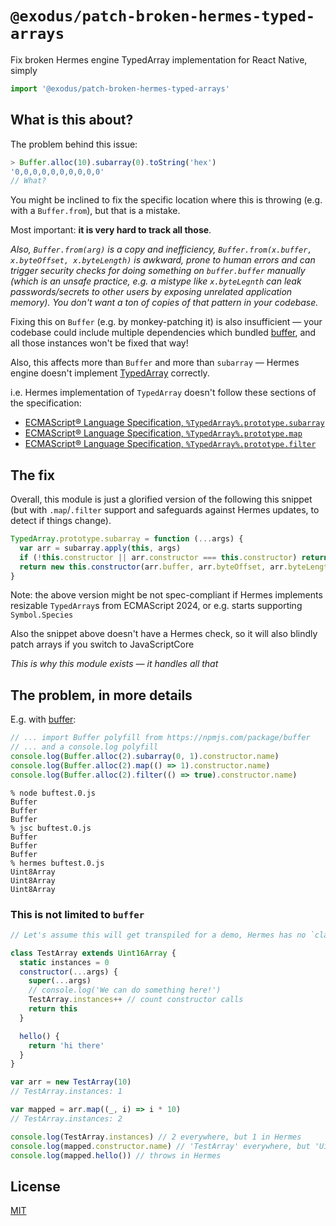 # `@exodus/patch-broken-hermes-typed-arrays`

Fix broken Hermes engine TypedArray implementation for React Native, simply
```js
import '@exodus/patch-broken-hermes-typed-arrays'
```

## What is this about?

The problem behind this issue:
```js
> Buffer.alloc(10).subarray(0).toString('hex')
'0,0,0,0,0,0,0,0,0,0'
// What?
```

You might be inclined to fix the specific location where this is throwing (e.g. with a
`Buffer.from`), but that is a mistake.

Most important: **it is very hard to track all those**.

_Also, `Buffer.from(arg)` is a copy and inefficiency,
`Buffer.from(x.buffer, x.byteOffset, x.byteLength)` is awkward, prone to human errors and can
trigger security checks for doing something on `buffer.buffer` manually (which is an unsafe
practice, e.g. a mistype like `x.byteLegnth` can leak passwords/secrets to other users by exposing
unrelated application memory). You don't want a ton of copies of that pattern in your codebase._

Fixing this on `Buffer` (e.g. by monkey-patching it) is also insufficient — your codebase could
include multiple dependencies which bundled [buffer](https://www.npmjs.com/package/buffer), and all
those instances won't be fixed that way!

Also, this affects more than `Buffer` and more than `subarray` — Hermes engine doesn't implement
[TypedArray](https://tc39.es/ecma262/#sec-%typedarray%-intrinsic-object) correctly.

i.e. Hermes implementation of `TypedArray` doesn't follow these sections of the specification:
 * [ECMAScript® Language Specification, `%TypedArray%.prototype.subarray`](https://tc39.es/ecma262/#sec-%typedarray%.prototype.subarray)
 * [ECMAScript® Language Specification, `%TypedArray%.prototype.map`](https://tc39.es/ecma262/#sec-%typedarray%.prototype.map)
 * [ECMAScript® Language Specification, `%TypedArray%.prototype.filter`](https://tc39.es/ecma262/#sec-%typedarray%.prototype.filter)

## The fix

Overall, this module is just a glorified version of the following this snippet (but with
`.map`/`.filter` support and safeguards against Hermes updates, to detect if things change).

```js
TypedArray.prototype.subarray = function (...args) {
  var arr = subarray.apply(this, args)
  if (!this.constructor || arr.constructor === this.constructor) return arr
  return new this.constructor(arr.buffer, arr.byteOffset, arr.byteLength)
}
```

Note: the above version might be not spec-compliant if Hermes implements resizable `TypedArray`s
from ECMAScript 2024, or e.g. starts supporting `Symbol.Species`

Also the snippet above doesn't have a Hermes check, so it will also blindly patch arrays if you
switch to JavaScriptCore

_This is why this module exists — it handles all that_

## The problem, in more details

E.g. with [buffer](https://www.npmjs.com/package/buffer):

```js
// ... import Buffer polyfill from https://npmjs.com/package/buffer
// ... and a console.log polyfill
console.log(Buffer.alloc(2).subarray(0, 1).constructor.name)
console.log(Buffer.alloc(2).map(() => 1).constructor.name)
console.log(Buffer.alloc(2).filter(() => true).constructor.name)
```

```console
% node buftest.0.js                                         
Buffer
Buffer
Buffer
% jsc buftest.0.js 
Buffer
Buffer
Buffer
% hermes buftest.0.js
Uint8Array
Uint8Array
Uint8Array
```

### This is not limited to `buffer`

```js
// Let's assume this will get transpiled for a demo, Hermes has no `class` support

class TestArray extends Uint16Array {
  static instances = 0
  constructor(...args) {
    super(...args)
    // console.log('We can do something here!')
    TestArray.instances++ // count constructor calls
    return this
  }

  hello() {
    return 'hi there'
  }
}

var arr = new TestArray(10)
// TestArray.instances: 1

var mapped = arr.map((_, i) => i * 10)
// TestArray.instances: 2

console.log(TestArray.instances) // 2 everywhere, but 1 in Hermes
console.log(mapped.constructor.name) // 'TestArray' everywhere, but 'Uint16Array' in Hermes
console.log(mapped.hello()) // throws in Hermes
```

## License

[MIT](./LICENSE)

